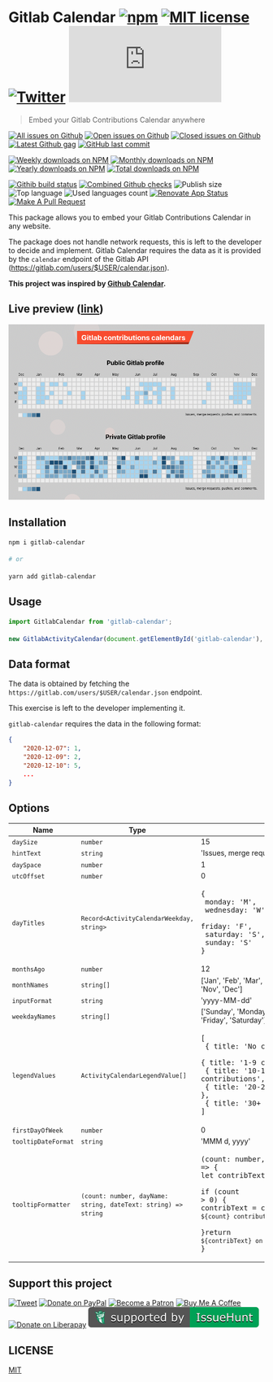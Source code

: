 # Gitlab Calendar [![npm][npm-version-img]][npm-version-url] [![MIT license][license-img]][license-url] [![Twitter][twitter-img]][twitter-url] [![Analytics][analytics-img]][analytics-url]

> Embed your Gitlab Contributions Calendar anywhere

[![All issues on Github][github-issues-img]][github-issues-url]
[![Open issues on Github][github-open-issues-img]][github-open-issues-url]
[![Closed issues on Github][github-closed-issues-img]][github-closed-issues-url]
[![Latest Github gag][github-tag-img]][github-tag-url]
[![GitHub last commit][last-commit-img]][last-commit-url]

[![Weekly downloads on NPM][npm-downloads-weekly-img]][npm-url]
[![Monthly downloads on NPM][npm-downloads-monthly-img]][npm-url]
[![Yearly downloads on NPM][npm-downloads-yearly-img]][npm-url]
[![Total downloads on NPM][npm-downloads-total-img]][npm-url]

[![Githib build status][github-status-img]][github-status-url]
[![Combined Github checks][github-checks-img]][github-checks-url]
![Publish size][publish-size-img]
![Top language][github-top-language-img]
![Used languages count][github-languages-img]
[![Renovate App Status][renovateapp-img]][renovateapp-url]
[![Make A Pull Request][prs-welcome-img]][prs-welcome-url]

This package allows you to embed your Gitlab Contributions Calendar in any website.

The package does not handle network requests, this is left to the developer to decide and implement. Gitlab Calendar requires the data as it is provided by the `calendar` endpoint of the Gitlab API (https://gitlab.com/users/$USER/calendar.json).

**This project was inspired by [Github Calendar](https://github.com/Bloggify/github-calendar).**

## Live preview ([link](https://atanas.info/stats))

![Gitlab Calendar Screenshot](https://raw.githubusercontent.com/scriptex/gitlab-calendar/master/assets/gitlab-calendar.png)

## Installation

```sh
npm i gitlab-calendar

# or

yarn add gitlab-calendar
```

## Usage

```typescript
import GitlabCalendar from 'gitlab-calendar';

new GitlabActivityCalendar(document.getElementById('gitlab-calendar'), data, options);
```

## Data format

The data is obtained by fetching the `https://gitlab.com/users/$USER/calendar.json` endpoint.

This exercise is left to the developer implementing it.

`gitlab-calendar` requires the data in the following format:

```json
{
    "2020-12-07": 1,
    "2020-12-09": 2,
    "2020-12-10": 5,
    ...
}
```

## Options

| Name                | Type                                                           | Default value                                                                                                                                                                                                                                                                                              |
| ------------------- | -------------------------------------------------------------- | ---------------------------------------------------------------------------------------------------------------------------------------------------------------------------------------------------------------------------------------------------------------------------------------------------------- |
| `daySize`           | `number`                                                       | 15                                                                                                                                                                                                                                                                                                         |
| `hintText`          | `string`                                                       | 'Issues, merge requests, pushes, and comments.'                                                                                                                                                                                                                                                            |
| `daySpace`          | `number`                                                       | 1                                                                                                                                                                                                                                                                                                          |
| `utcOffset`         | `number`                                                       | 0                                                                                                                                                                                                                                                                                                          |
| `dayTitles`         | `Record<ActivityCalendarWeekday, string>`                      | <pre lang="json">{ <br> monday: 'M', <br> wednesday: 'W', <br> friday: 'F', <br> saturday: 'S', <br> sunday: 'S' <br>}</pre>                                                                                                                                                                               |
| `monthsAgo`         | `number`                                                       | 12                                                                                                                                                                                                                                                                                                         |
| `monthNames`        | `string[]`                                                     | ['Jan', 'Feb', 'Mar', 'Apr', 'May', 'Jun', 'Jul', 'Aug', 'Sep', 'Oct', 'Nov', 'Dec']                                                                                                                                                                                                                       |
| `inputFormat`       | `string`                                                       | 'yyyy-MM-dd'                                                                                                                                                                                                                                                                                               |
| `weekdayNames`      | `string[]`                                                     | ['Sunday', 'Monday', 'Tuesday', 'Wednesday', 'Thursday', 'Friday', 'Saturday']                                                                                                                                                                                                                             |
| `legendValues`      | `ActivityCalendarLegendValue[]`                                | <pre lang="json">[ <br> { title: 'No contributions', min: 0 }, <br> { title: '1-9 contributions', min: 1 }, <br> { title: '10-19 contributions', min: 10 }, <br> { title: '20-29 contributions', min: 20 }, <br> { title: '30+ contributions', min: 30 } <br>]</pre>                                       |
| `firstDayOfWeek`    | `number`                                                       | 0                                                                                                                                                                                                                                                                                                          |
| `tooltipDateFormat` | `string`                                                       | 'MMM d, yyyy'                                                                                                                                                                                                                                                                                              |
| `tooltipFormatter`  | `(count: number, dayName: string, dateText: string) => string` | <pre lang="json">(count: number, dayName: string, dateText: string) => { <br />let contribText = 'No contributions';<br /><br />if (count > 0) {<br />contribText = count === 1 ? '1 contribution' : `${count} contributions`;<br /><br />}return `${contribText} on ${dayName} ${dateText}`;<br />}</pre> |

## Support this project

[![Tweet][tweet-img]][tweet-url]
[![Donate on PayPal][paypal-img]][paypal-url]
[![Become a Patron][patreon-img]][patreon-url]
[![Buy Me A Coffee][ko-fi-img]][ko-fi-url]
[![Donate on Liberapay][liberapay-img]][liberapay-url]
[![Donate on Issuehunt][issuehunt-img]][issuehunt-url]

## LICENSE

[MIT][license-url]

[npm-version-img]: https://badgen.net/npm/v/gitlab-calendar?icon=npm
[npm-version-url]: https://www.npmjs.com/package/gitlab-calendar
[license-img]: https://badgen.net/npm/license/gitlab-calendar
[license-url]: https://github.com/scriptex/gitlab-calendar/blob/master/LICENSE
[twitter-url]: https://twitter.com/scriptexbg
[twitter-img]: https://badgen.net/twitter/follow/scriptexbg?icon=twitter&color=1da1f2&cache=300
[github-tag-img]: https://badgen.net/github/tag/scriptex/gitlab-calendar?icon=github
[github-tag-url]: https://github.com/scriptex/gitlab-calendar/releases/latest
[github-checks-img]: https://badgen.net/github/checks/scriptex/gitlab-calendar?icon=github
[github-checks-url]: https://github.com/scriptex/gitlab-calendar
[github-issues-img]: https://badgen.net/github/issues/scriptex/gitlab-calendar?icon=github
[github-issues-url]: https://github.com/scriptex/gitlab-calendar/issues
[github-open-issues-img]: https://badgen.net/github/open-issues/scriptex/gitlab-calendar?icon=github
[github-open-issues-url]: https://github.com/scriptex/gitlab-calendar/issues?q=is%3Aopen+is%3Aissue
[github-closed-issues-img]: https://badgen.net/github/closed-issues/scriptex/gitlab-calendar?icon=github
[github-closed-issues-url]: https://github.com/scriptex/gitlab-calendar/issues?q=is%3Aissue+is%3Aclosed
[last-commit-img]: https://badgen.net/github/last-commit/scriptex/gitlab-calendar?icon=github
[last-commit-url]: https://github.com/scriptex/gitlab-calendar/commits/master
[analytics-img]: https://ga-beacon.appspot.com/UA-83446952-1/github.com/scriptex/gitlab-calendar/README.md
[analytics-url]: https://github.com/scriptex/gitlab-calendar/
[npm-downloads-weekly-img]: https://badgen.net/npm/dw/gitlab-calendar?icon=npm
[npm-downloads-monthly-img]: https://badgen.net/npm/dm/gitlab-calendar?icon=npm
[npm-downloads-yearly-img]: https://badgen.net/npm/dy/gitlab-calendar?icon=npm
[npm-downloads-total-img]: https://badgen.net/npm/dt/gitlab-calendar?icon=npm
[npm-url]: https://www.npmjs.com/package/gitlab-calendar
[tweet-img]: https://img.shields.io/badge/Tweet-Share_this_repository-blue.svg?style=flat-square&logo=twitter&color=38A1F3
[tweet-url]: https://twitter.com/intent/tweet?text=Checkout%20this%20awesome%20software%20project%3A&url=https%3A%2F%2Fgithub.com%2Fscriptex%2Fgitlab-calendar&via=scriptexbg&hashtags=software%2Cgithub%2Ccode%2Cawesome
[paypal-img]: https://img.shields.io/badge/Donate-Support_me_on_PayPal-blue.svg?style=flat-square&logo=paypal&color=222d65
[paypal-url]: https://www.paypal.me/scriptex
[patreon-img]: https://img.shields.io/badge/Become_Patron-Support_me_on_Patreon-blue.svg?style=flat-square&logo=patreon&color=e64413
[patreon-url]: https://www.patreon.com/atanas
[ko-fi-img]: https://img.shields.io/badge/Donate-Buy%20me%20a%20coffee-yellow.svg?logo=ko-fi
[ko-fi-url]: https://ko-fi.com/scriptex
[liberapay-img]: https://img.shields.io/liberapay/receives/scriptex.svg?logo=liberapay
[liberapay-url]: https://liberapay.com/scriptex
[issuehunt-img]: https://raw.githubusercontent.com/BoostIO/issuehunt-materials/master/v1/issuehunt-shield-v1.svg
[issuehunt-url]: https://issuehunt.io/r/scriptex/gitlab-calendar
[publish-size-img]: https://badgen.net/packagephobia/publish/gitlab-calendar
[renovateapp-img]: https://badgen.net/badge/renovate/enabled/green?cache=300
[renovateapp-url]: https://renovatebot.com
[prs-welcome-img]: https://badgen.net/badge/PRs/welcome/green?cache=300
[prs-welcome-url]: https://github.com/scriptex/gitlab-calendar/pulls
[github-status-img]: https://badgen.net/github/status/scriptex/gitlab-calendar?icon=github
[github-status-url]: https://github.com/scriptex/gitlab-calendar/actions/workflows/build.yml
[github-languages-img]: https://img.shields.io/github/languages/count/scriptex/gitlab-calendar
[github-top-language-img]: https://img.shields.io/github/languages/top/scriptex/gitlab-calendar
